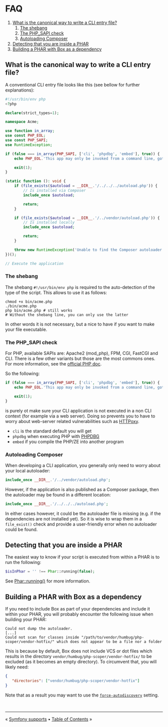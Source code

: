 # FAQ

1. [What is the canonical way to write a CLI entry file?](#what-is-the-canonical-way-to-write-a-cli-entry-file)
   1. [The shebang](#the-shebang)
   1. [The PHP_SAPI check](#the-php_sapi-check)
   1. [Autoloading Composer](#autoloading-composer)
2. [Detecting that you are inside a PHAR](#detecting-that-you-are-inside-a-phar)
3. [Building a PHAR with Box as a dependency](#building-a-phar-with-box-as-a-dependency)


## What is the canonical way to write a CLI entry file?

A conventional CLI entry file looks like this (see bellow for further explanations):

```php
#!/usr/bin/env php
<?php

declare(strict_types=1);

namespace Acme;

use function in_array;
use const PHP_EOL;
use const PHP_SAPI;
use RuntimeException;

if (false === in_array(PHP_SAPI, ['cli', 'phpdbg', 'embed'], true)) {
    echo PHP_EOL.'This app may only be invoked from a command line, got "'.PHP_SAPI.'"'.PHP_EOL;

    exit(1);
}

(static function (): void {
    if (file_exists($autoload = __DIR__.'/../../../autoload.php')) {
        // Is installed via Composer
        include_once $autoload;

        return;
    }

    if (file_exists($autoload = __DIR__.'/../vendor/autoload.php')) {
        // Is installed locally
        include_once $autoload;

        return;
    }

    throw new RuntimeException('Unable to find the Composer autoloader.');
})();

// Execute the application

```

### The shebang

The shebang `#!/usr/bin/env php` is required to the auto-detection of the type of the script. This allows to use it as
follows:

```shell
chmod +x bin/acme.php
./bin/acme.php
php bin/acme.php # still works
# Without the shebang line, you can only use the latter
```

In other words it is not necessary, but a nice to have if you want to make your file executable.


### The PHP_SAPI check

For PHP, available SAPIs are: Apache2 (mod_php), FPM, CGI, FastCGI and CLI. There is a few other variants but those are
the most commons ones. For more information, see the [official PHP doc][php-sapi-name].

So the following:

```php
if (false === in_array(PHP_SAPI, ['cli', 'phpdbg', 'embed'], true)) {
    echo PHP_EOL.'This app may only be invoked from a command line, got "'.PHP_SAPI.'"'.PHP_EOL;

    exit(1);
}
```

is purely ot make sure your CLI application is not executed in a non CLI context (for example via a web server). Doing
so prevents you to have to worry about web-server related vulnerabilities such as [HTTPoxy][httpoxy].

- `cli` is the standard default you will get
- `phpdbg` when executing PHP with [PHPDBG][phpdbg]
- `embed` if you compile the PHP/ZE into another program


### Autoloading Composer

When developing a CLI application, you generally only need to worry about your local autoloader:

```php
include_once __DIR__.'/../vendor/autoload.php';
```

However, if the application is also published as a Composer package, then the autoloader may be found in a different
location:

```php
include_once __DIR__.'/../../../autoload.php';
```

In either cases however, it could be the autoloader file is missing (e.g. if the dependencies are not installed yet).
So it is wise to wrap them in a `file_exist()` check and provide a user-friendly error when no autoloader could be
found.


## Detecting that you are inside a PHAR

The easiest way to know if your script is executed from within a PHAR is to run the following:

```php
$isInPhar = '' !== Phar::running(false);
```

See [Phar::running()][phar-running] for more information.


## Building a PHAR with Box as a dependency

If you need to include Box as part of your dependencies and include it within your PHAR, you will probably encounter
the following issue when building your PHAR:

```text
Could not dump the autoloader.
[...]
Could not scan for classes inside "/path/to/vendor/humbug/php-scoper/vendor-hotfix/" which does not appear to be a file nor a folder
```

This is because by default, Box does not include VCS or dot files which results in the directory `vendor/humbug/php-scoper/vendor-hotfix/`
to be excluded (as it becomes an empty directory). To circumvent that, you will likely need:

```json
{
   "directories": ["vendor/humbug/php-scoper/vendor-hotfix"]
}
```

Note that as a result you may want to use the [`force-autodiscovery`][force-autodiscovery] setting.


<br />
<hr />

« [Symfony supports](symfony.md#symfony-support) • [Table of Contents](/) »


[httpoxy]: https://httpoxy.org/
[force-autodiscovery]: ./configuration.md#force-auto-discovery-force-autodiscovery
[phar-running]: https://www.php.net/manual/en/phar.running.php
[phpdbg]: https://www.php.net/manual/en/intro.phpdbg.php
[php-sapi-name]: https://www.php.net/manual/en/function.php-sapi-name.php


